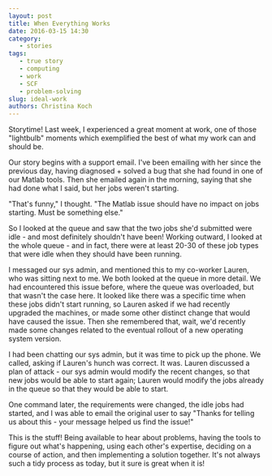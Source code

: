```yaml
---
layout: post
title: When Everything Works
date: 2016-03-15 14:30
category: 
   - stories
tags: 
   - true story
   - computing
   - work
   - SCF 
   - problem-solving
slug: ideal-work
authors: Christina Koch
---
```


Storytime!  Last week, I experienced a great moment at work, 
one of those "lightbulb" moments which exemplified the best of 
what my work can and should be.  

Our story begins with a support email. I've been emailing with her 
since the previous day, having diagnosed + solved a bug that she 
had found in one of our Matlab tools.  Then she emailed 
again in the morning, saying that she had done what I said, but her 
jobs weren't starting.  

"That's funny," I thought. "The Matlab issue should have no impact 
on jobs starting. Must be something else."  

So I looked at the queue and saw that the two jobs she'd submitted 
were idle - and most definitely shouldn't have been!  Working outward, 
I looked at the whole queue - and in fact, there were at least 20-30 
of these job types that were idle when they should have been running.  

I messaged our sys admin, and mentioned this to my co-worker Lauren, who was
sitting next to me.  We both looked at the queue in more detail.  We had
encountered this issue before, where the queue was overloaded, but that wasn't
the case here.  It looked like there was a specific time when these 
jobs didn't start running, so Lauren asked if we had recently upgraded the 
machines, or made some other distinct change that would have caused the issue.  Then 
she remembered that, wait, we'd recently made some changes related to 
the eventual rollout of a new operating system version.  

I had been chatting our sys admin, but it was time to pick up the 
phone.  We called, asking if Lauren's 
hunch was correct.  It was.  Lauren discussed
a plan of attack - our sys admin would modify the recent changes, so that 
new jobs would be able to start again; Lauren would modify the jobs already in the queue 
so that they would be able to start.  

One command later, the requirements were changed, the idle jobs had started, 
and I was able to email the original user to say "Thanks for telling us about this - 
your message helped us find the issue!"  

This is the stuff!  Being available to hear about problems, 
having the tools to figure out what's happening, using each other's expertise, 
deciding on a course of action, and then implementing a solution together.  It's not always 
such a tidy process as today, but it sure is great when it is!  
